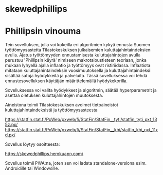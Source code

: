 # skewedphillips

# Phillipsin vinouma

Tein sovelluksen, jolla voi kokeilla eri algoritmien kykyä ennusta Suomen työttömyysastetta Tilastokeskuksen julkaisemien kuluttajahintaindeksien avulla. Ajatus työttömyyden ennustamisesta kuluttajahintojen avulla perustuu 'Phillipsin käyrä' nimiseen makrotaloustieteen teoriaan, jonka mukaan lyhyellä ajalla inflaatio ja työttömyys ovat ristiriidassa. Inflaatiota mitataan kuluttajahintaindeksin vuosimuutoksella ja kuluttajahintaindeksi sisältää satoja hyödykkeitä ja palveluita. Tässä sovelluksessa voi tehdä ennustesovelluksen käyttäjän määrittelemällä hyödykekorilla.

Sovelluksessa voi valita hyödykkeet ja algoritmin, säätää hyperparametrit ja asettaa oletuksen kuluttajahintojen muutoksesta.

Aineistona toimii Tilastokeskuksen avoimet tietoaineistot kuluttajahintaindeksistä ja työttömyysasteesta

https://statfin.stat.fi/PxWeb/pxweb/fi/StatFin/StatFin__tyti/statfin_tyti_pxt_135z.px/
https://statfin.stat.fi/PxWeb/pxweb/fi/StatFin/StatFin__khi/statfin_khi_pxt_11xd.px/

Sovellus löytyy osoitteesta: 

https://skewedphillips.herokuapp.com/

Sovellus toimii PWA:na, joten sen voi ladata standalone-versiona esim. Androidille tai Windowsille.
